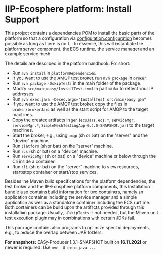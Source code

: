 # IIP-Ecosphere platform: Install Support

This project contains a dependencies POM to install the basic parts of the platform so that a configuration via [configuration.configuration](../configuration/configuration/README.md) becomes possible as long as there is no UI. In essence, this will instantiate the platform server component, the ECS runtime, the service manager and an example service mesh.

The details are described in the platform handbook. For short:
  * Run `mvn install` in `platformDependencies`.
  * If you want to use the AMQP test broker, run `mvn package` in `broker`.
  * Run `mvn package -DskipTests` in the main folder of the package.
  * Modify `src/main/easy/InstallTest.ivml` in particular to reflect your IP addresses.
  * Run `mvn exec:java -Dexec.args="InstallTest src/main/easy gen"`
  * If you want to use the AMQP test broker, copy the files in `broker/brokerJars` as well as the start script for AMQP to the target machines.
  * Copy the created artifacts in `gen` (`ecsJars`, `ecs.*`, `serviceMgr`, `serviceMgr.*`, `SimpleMeshTestingApp-0.1.0-SNAPSHOT.jar`) to the target machines.
  * Start the broker, e.g., using `amqp` (sh or bat) on the "server" and the "device" machine.
  * Run `platform` (sh or bat) on the "server" machine.
  * Run `ecs` (sh or bat) on a "device" machine.
  * Run `serviceMgr` (sh or bat) on a "device" machine or below through the Cli inside a container.
  * Run `cli` (sh or bat) on the "server" machine to view resources, start/stop container or start/stop services.
  
Besides the Maven build specifications for the platform dependencies, the test broker and the IIP-Ecosphere platform components, this Installation bundle also contains build information for two containers, namely an application container including the service manager and a simple application as well as a standalone container including the ECS runtime. Both containers can be build upon the artifacts provided through this installation package. Usually, `-DskipTests` is not needed, but the Maven unit test execution plugin may in combinations with certain JDKs fail.

This package contains also programs to optimize specific deployments, e.g., to reduce the overlap between JAR folders.

**For snapshots:** EASy-Producer 1.3.1-SNAPSHOT built on **16.11.2021** or newer is required. Use `mvn -U exec:java ...`